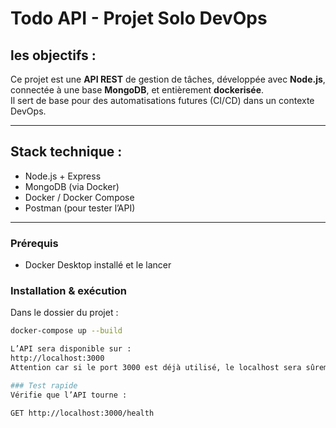 # Todo API - Projet Solo DevOps

## les objectifs :

Ce projet est une **API REST** de gestion de tâches, développée avec **Node.js**, connectée à une base **MongoDB**, et entièrement **dockerisée**.  
Il sert de base pour des automatisations futures (CI/CD) dans un contexte DevOps.

---

## Stack technique :

- Node.js + Express
- MongoDB (via Docker)
- Docker / Docker Compose
- Postman (pour tester l’API)

---


### Prérequis

- Docker Desktop installé et le lancer

### Installation & exécution

Dans le dossier du projet :

```bash
docker-compose up --build

L’API sera disponible sur :
http://localhost:3000
Attention car si le port 3000 est déjà utilisé, le localhost sera sûrement sur un autre port.

### Test rapide
Vérifie que l’API tourne :

GET http://localhost:3000/health
